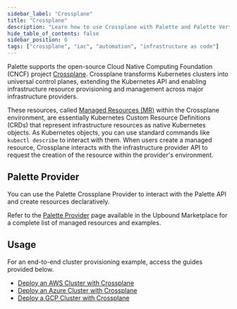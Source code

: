 ```yaml
---
sidebar_label: "Crossplane"
title: "Crossplane"
description: "Learn how to use Crossplane with Palette and Palette VerteX."
hide_table_of_contents: false
sidebar_position: 0
tags: ["crossplane", "iac", "automation", "infrastructure as code"]
---
```


Palette supports the open-source Cloud Native Computing Foundation (CNCF) project
[Crossplane](https://www.crossplane.io/). Crossplane transforms Kubernetes clusters into universal control planes,
extending the Kubernetes API and enabling infrastructure resource provisioning and management across major
infrastructure providers.

These resources, called
[Managed Resources (MR)](https://docs.crossplane.io/latest/concepts/managed-resources/#managed-resource-fields) within
the Crossplane environment, are essentially Kubernetes Custom Resource Definitions (CRDs) that represent infrastructure
resources as native Kubernetes objects. As Kubernetes objects, you can use standard commands like `kubectl describe` to
interact with them. When users create a managed resource, Crossplane interacts with the infrastructure provider API to
request the creation of the resource within the provider's environment.

## Palette Provider

You can use the Palette Crossplane Provider to interact with the Palette API and create resources declaratively.

Refer to the [Palette Provider](https://marketplace.upbound.io/providers/crossplane-contrib/provider-palette/v0.12.0)
page available in the Upbound Marketplace for a complete list of managed resources and examples.

## Usage

For an end-to-end cluster provisioning example, access the guides provided below.

- [Deploy an AWS Cluster with Crossplane](./deploy-cluster-aws-crossplane.md)
- [Deploy an Azure Cluster with Crossplane](./deploy-cluster-azure-crossplane.md)
- [Deploy a GCP Cluster with Crossplane](./deploy-cluster-gcp-crossplane.md)
